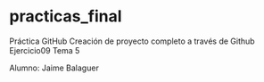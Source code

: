 # practicas_final
Práctica GitHub
Creación de proyecto completo a través de Github
Ejercicio09 Tema 5

Alumno: Jaime Balaguer 

